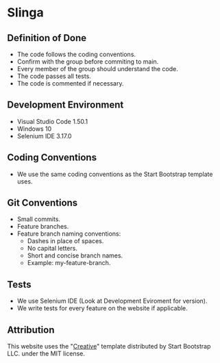 # Slinga

## Definition of Done
- The code follows the coding conventions.
- Confirm with the group before commiting to main. 
- Every member of the group should understand the code.
- The code passes all tests.
- The code is commented if necessary. 

## Development Environment
- Visual Studio Code 1.50.1
- Windows 10
- Selenium IDE 3.17.0

## Coding Conventions
- We use the same coding conventions as the Start Bootstrap template uses.

## Git Conventions

- Small commits.
- Feature branches.
- Feature branch naming conventions:
    - Dashes in place of spaces.
    - No capital letters.
    - Short and concise branch names.
    - Example: my-feature-branch.

## Tests

- We use Selenium IDE (Look at Development Eviroment for version).
- We write tests for every feature on the website if applicable.


## Attribution

This website uses the "[Creative](https://startbootstrap.com/theme/creative)" template distributed by Start Bootstrap LLC. under the MIT license.
